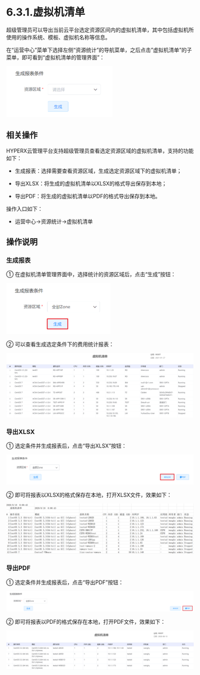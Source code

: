 # 6.3.1.虚拟机清单

超级管理员可以导出当前云平台选定资源区间内的虚拟机清单，其中包括虚拟机所使用的操作系统、模板、虚拟机名称等信息。

在“运营中心”菜单下选择左侧“资源统计”的导航菜单，之后点击”虚拟机清单”的子菜单，即可看到“虚拟机清单的管理界面”：

<img src="vm_list.assets/image-20210127112139143.png" alt="image-20210127112139143" style="zoom:50%;" />

## 相关操作

HYPERX云管理平台支持超级管理员查看选定资源区域的虚拟机清单，支持的功能如下：

- 生成报表：选择需要查看资源区域，生成选定资源区域下的虚拟机清单；

- 导出XLSX：将生成的虚拟机清单以XLSX的格式导出保存到本地；

- 导出PDF：将生成的虚拟机清单以PDF的格式导出保存到本地。


操作入口如下：

- 运营中心→资源统计→虚拟机清单


## 操作说明

### 生成报表

① 在虚拟机清单管理界面中，选择统计的资源区域后，点击“生成”按钮：

<img src="vm_list.assets/image-20210127112158565.png" alt="image-20210127112158565" style="zoom:50%;" />

② 可以查看生成选定条件下的费用统计报表：

![image-20210127112229935](vm_list.assets/image-20210127112229935.png)

### 导出XLSX

① 选定条件并生成报表后，点击“导出XLSX”按钮：

![image-20210224162747118](vm_list.assets/image-20210224162747118.png)

② 即可将报表以XLSX的格式保存在本地，打开XLSX文件，效果如下：

<img src="vm_list.assets/1597715299922.png" alt="1597715299922" style="zoom:200%;" />



### 导出PDF

① 选定条件并生成报表后，点击“导出PDF”按钮：

![image-20210127112322545](vm_list.assets/image-20210127112322545.png)

② 即可将报表以PDF的格式保存在本地，打开PDF文件，效果如下：

<img src="vm_list.assets/1597309122004.png" alt="1597309122004" style="zoom:200%;" />